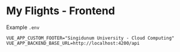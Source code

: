 # My Flights - Frontend

Example `.env`
```
VUE_APP_CUSTOM_FOOTER="Singidunum University - Cloud Computing"
VUE_APP_BACKEND_BASE_URL=http://localhost:4200/api
```
